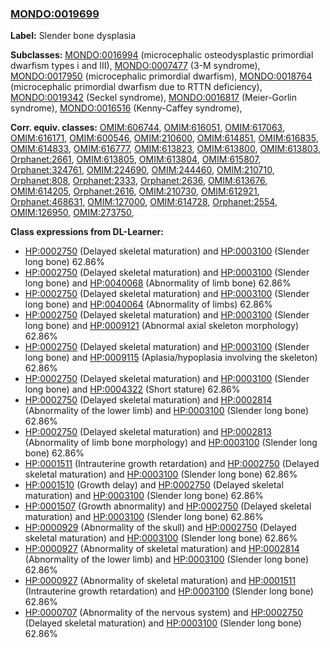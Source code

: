 
### [MONDO:0019699](http://purl.obolibrary.org/obo/MONDO_0019699)
**Label:** Slender bone dysplasia

**Subclasses:** [MONDO:0016994](http://purl.obolibrary.org/obo/MONDO_0016994) (microcephalic osteodysplastic primordial dwarfism types i and III), [MONDO:0007477](http://purl.obolibrary.org/obo/MONDO_0007477) (3-M syndrome), [MONDO:0017950](http://purl.obolibrary.org/obo/MONDO_0017950) (microcephalic primordial dwarfism), [MONDO:0018764](http://purl.obolibrary.org/obo/MONDO_0018764) (microcephalic primordial dwarfism due to RTTN deficiency), [MONDO:0019342](http://purl.obolibrary.org/obo/MONDO_0019342) (Seckel syndrome), [MONDO:0016817](http://purl.obolibrary.org/obo/MONDO_0016817) (Meier-Gorlin syndrome), [MONDO:0016516](http://purl.obolibrary.org/obo/MONDO_0016516) (Kenny-Caffey syndrome), 

**Corr. equiv. classes:** [OMIM:606744](http://purl.obolibrary.org/obo/OMIM_606744), [OMIM:616051](http://purl.obolibrary.org/obo/OMIM_616051), [OMIM:617063](http://purl.obolibrary.org/obo/OMIM_617063), [OMIM:616171](http://purl.obolibrary.org/obo/OMIM_616171), [OMIM:600546](http://purl.obolibrary.org/obo/OMIM_600546), [OMIM:210600](http://purl.obolibrary.org/obo/OMIM_210600), [OMIM:614851](http://purl.obolibrary.org/obo/OMIM_614851), [OMIM:616835](http://purl.obolibrary.org/obo/OMIM_616835), [OMIM:614833](http://purl.obolibrary.org/obo/OMIM_614833), [OMIM:616777](http://purl.obolibrary.org/obo/OMIM_616777), [OMIM:613823](http://purl.obolibrary.org/obo/OMIM_613823), [OMIM:613800](http://purl.obolibrary.org/obo/OMIM_613800), [OMIM:613803](http://purl.obolibrary.org/obo/OMIM_613803), [Orphanet:2661](http://www.orpha.net/ORDO/Orphanet_2661), [OMIM:613805](http://purl.obolibrary.org/obo/OMIM_613805), [OMIM:613804](http://purl.obolibrary.org/obo/OMIM_613804), [OMIM:615807](http://purl.obolibrary.org/obo/OMIM_615807), [Orphanet:324761](http://www.orpha.net/ORDO/Orphanet_324761), [OMIM:224690](http://purl.obolibrary.org/obo/OMIM_224690), [OMIM:244460](http://purl.obolibrary.org/obo/OMIM_244460), [OMIM:210710](http://purl.obolibrary.org/obo/OMIM_210710), [Orphanet:808](http://www.orpha.net/ORDO/Orphanet_808), [Orphanet:2333](http://www.orpha.net/ORDO/Orphanet_2333), [Orphanet:2636](http://www.orpha.net/ORDO/Orphanet_2636), [OMIM:613676](http://purl.obolibrary.org/obo/OMIM_613676), [OMIM:614205](http://purl.obolibrary.org/obo/OMIM_614205), [Orphanet:2616](http://www.orpha.net/ORDO/Orphanet_2616), [OMIM:210730](http://purl.obolibrary.org/obo/OMIM_210730), [OMIM:612921](http://purl.obolibrary.org/obo/OMIM_612921), [Orphanet:468631](http://www.orpha.net/ORDO/Orphanet_468631), [OMIM:127000](http://purl.obolibrary.org/obo/OMIM_127000), [OMIM:614728](http://purl.obolibrary.org/obo/OMIM_614728), [Orphanet:2554](http://www.orpha.net/ORDO/Orphanet_2554), [OMIM:126950](http://purl.obolibrary.org/obo/OMIM_126950), [OMIM:273750](http://purl.obolibrary.org/obo/OMIM_273750), 

**Class expressions from DL-Learner:**

- [HP:0002750](http://purl.obolibrary.org/obo/HP_0002750) (Delayed skeletal maturation) and [HP:0003100](http://purl.obolibrary.org/obo/HP_0003100) (Slender long bone) 62.86%
- [HP:0002750](http://purl.obolibrary.org/obo/HP_0002750) (Delayed skeletal maturation) and [HP:0003100](http://purl.obolibrary.org/obo/HP_0003100) (Slender long bone) and [HP:0040068](http://purl.obolibrary.org/obo/HP_0040068) (Abnormality of limb bone) 62.86%
- [HP:0002750](http://purl.obolibrary.org/obo/HP_0002750) (Delayed skeletal maturation) and [HP:0003100](http://purl.obolibrary.org/obo/HP_0003100) (Slender long bone) and [HP:0040064](http://purl.obolibrary.org/obo/HP_0040064) (Abnormality of limbs) 62.86%
- [HP:0002750](http://purl.obolibrary.org/obo/HP_0002750) (Delayed skeletal maturation) and [HP:0003100](http://purl.obolibrary.org/obo/HP_0003100) (Slender long bone) and [HP:0009121](http://purl.obolibrary.org/obo/HP_0009121) (Abnormal axial skeleton morphology) 62.86%
- [HP:0002750](http://purl.obolibrary.org/obo/HP_0002750) (Delayed skeletal maturation) and [HP:0003100](http://purl.obolibrary.org/obo/HP_0003100) (Slender long bone) and [HP:0009115](http://purl.obolibrary.org/obo/HP_0009115) (Aplasia/hypoplasia involving the skeleton) 62.86%
- [HP:0002750](http://purl.obolibrary.org/obo/HP_0002750) (Delayed skeletal maturation) and [HP:0003100](http://purl.obolibrary.org/obo/HP_0003100) (Slender long bone) and [HP:0004322](http://purl.obolibrary.org/obo/HP_0004322) (Short stature) 62.86%
- [HP:0002750](http://purl.obolibrary.org/obo/HP_0002750) (Delayed skeletal maturation) and [HP:0002814](http://purl.obolibrary.org/obo/HP_0002814) (Abnormality of the lower limb) and [HP:0003100](http://purl.obolibrary.org/obo/HP_0003100) (Slender long bone) 62.86%
- [HP:0002750](http://purl.obolibrary.org/obo/HP_0002750) (Delayed skeletal maturation) and [HP:0002813](http://purl.obolibrary.org/obo/HP_0002813) (Abnormality of limb bone morphology) and [HP:0003100](http://purl.obolibrary.org/obo/HP_0003100) (Slender long bone) 62.86%
- [HP:0001511](http://purl.obolibrary.org/obo/HP_0001511) (Intrauterine growth retardation) and [HP:0002750](http://purl.obolibrary.org/obo/HP_0002750) (Delayed skeletal maturation) and [HP:0003100](http://purl.obolibrary.org/obo/HP_0003100) (Slender long bone) 62.86%
- [HP:0001510](http://purl.obolibrary.org/obo/HP_0001510) (Growth delay) and [HP:0002750](http://purl.obolibrary.org/obo/HP_0002750) (Delayed skeletal maturation) and [HP:0003100](http://purl.obolibrary.org/obo/HP_0003100) (Slender long bone) 62.86%
- [HP:0001507](http://purl.obolibrary.org/obo/HP_0001507) (Growth abnormality) and [HP:0002750](http://purl.obolibrary.org/obo/HP_0002750) (Delayed skeletal maturation) and [HP:0003100](http://purl.obolibrary.org/obo/HP_0003100) (Slender long bone) 62.86%
- [HP:0000929](http://purl.obolibrary.org/obo/HP_0000929) (Abnormality of the skull) and [HP:0002750](http://purl.obolibrary.org/obo/HP_0002750) (Delayed skeletal maturation) and [HP:0003100](http://purl.obolibrary.org/obo/HP_0003100) (Slender long bone) 62.86%
- [HP:0000927](http://purl.obolibrary.org/obo/HP_0000927) (Abnormality of skeletal maturation) and [HP:0002814](http://purl.obolibrary.org/obo/HP_0002814) (Abnormality of the lower limb) and [HP:0003100](http://purl.obolibrary.org/obo/HP_0003100) (Slender long bone) 62.86%
- [HP:0000927](http://purl.obolibrary.org/obo/HP_0000927) (Abnormality of skeletal maturation) and [HP:0001511](http://purl.obolibrary.org/obo/HP_0001511) (Intrauterine growth retardation) and [HP:0003100](http://purl.obolibrary.org/obo/HP_0003100) (Slender long bone) 62.86%
- [HP:0000707](http://purl.obolibrary.org/obo/HP_0000707) (Abnormality of the nervous system) and [HP:0002750](http://purl.obolibrary.org/obo/HP_0002750) (Delayed skeletal maturation) and [HP:0003100](http://purl.obolibrary.org/obo/HP_0003100) (Slender long bone) 62.86%


